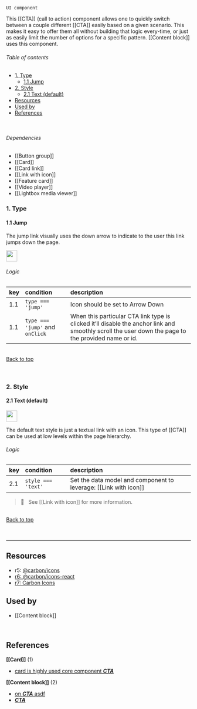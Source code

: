 `UI component`

This [[CTA]] (call to action) component allows one to quickly switch between a couple different [[CTA]] easily based on a given scenario. This makes it easy to offer them all without building that logic every-time, or just as easily limit the number of options for a specific pattern. [[Content block]] uses this component.

<!-- toc start -->
###### Table of contents  

- [1. Type](#1.-type)
  - [1.1 Jump](#1.1-jump)
- [2. Style](#2.-style)
  - [2.1 Text (default)](#2.1-text-(default))
- [Resources](#resources)
- [Used by](#used-by)
- [References](#references)
  

<br />
<!-- toc end -->

###### Dependencies
- [[Button group]]
- [[Card]]
- [[Card link]]
- [[Link with icon]]
- [[Feature card]]
- [[Video player]]
- [[Lightbox media viewer]]

### 1. Type

#### 1.1 Jump
The jump link visually uses the down arrow to indicate to the user this link jumps down the page.

<img src="https://user-images.githubusercontent.com/3793636/115884368-74c06880-a414-11eb-967e-2986ec080c75.png" height="30px" />

###### Logic

| key | condition | description |
|:-----|:-----------|:-------------|
| 1.1 | `type === 'jump'` | Icon should be set to Arrow Down |
| 1.1 | `type === 'jump'` and `onClick` | When this particular CTA link type is clicked it’ll disable the anchor link and smoothly scroll the user down the page to the provided name or id. |

<br />[Back to top](#table-of-contents)<br /><br /><br />

### 2. Style

#### 2.1 Text (default)

<img src="https://user-images.githubusercontent.com/3793636/115885886-011f5b00-a416-11eb-9e6f-a3bcc7e812ee.png" height="30px;" />

The default text style is just a textual link with an icon. This type of [[CTA]] can be used at low levels within the page hierarchy.

###### Logic

| key | condition | description |
|:-----|:-----------|:-------------|
| 2.1 | `style === 'text'` | Set the data model and component to leverage: [[Link with icon]] |

> 👀 &nbsp; See [[Link with icon]] for more information.

<br />[Back to top](#table-of-contents)<br /><br /><br />





----

## Resources
- r5: [@carbon/icons]()
- [r6: @carbon/icons-react]()
- [r7: Carbon Icons]()

<!-- usedby start -->
## Used by  

 - [[Content block]]  

<br />
<!-- usedby end -->

<!-- backlinks start -->
## References  


**[[Card]]** (1)
- <a href="Card#:~:text=card is highly used core component CTA">card is highly used core component ***CTA***</a>

**[[Content block]]** (2)
- <a href="Content-block#:~:text=on CTA asdf">on ***CTA*** asdf</a>
- <a href="Content-block#:~:text=CTA">***CTA***</a>
  

<br />
<!-- backlinks end -->